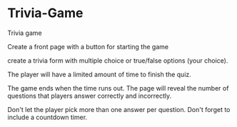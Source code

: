 # Trivia-Game
Trivia game 


Create a front page with a button for starting the game

 create a trivia form with multiple choice or true/false options (your choice).

The player will have a limited amount of time to finish the quiz. 


The game ends when the time runs out. The page will reveal the number of questions that players answer correctly and incorrectly.


Don't let the player pick more than one answer per question.
Don't forget to include a countdown timer.
